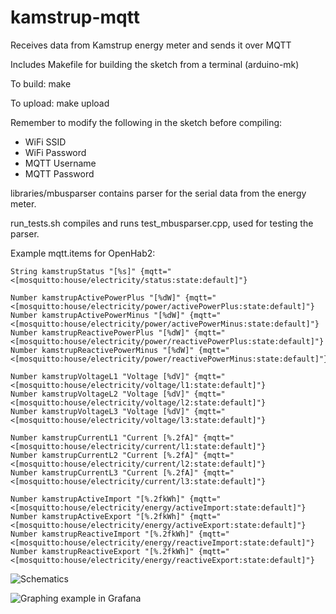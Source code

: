 # kamstrup-mqtt
Receives data from Kamstrup energy meter and sends it over MQTT

Includes Makefile for building the sketch from a terminal (arduino-mk)

To build:
make

To upload:
make upload

Remember to modify the following in the sketch before compiling:
* WiFi SSID
* WiFi Password
* MQTT Username
* MQTT Password

libraries/mbusparser contains parser for the serial data from the energy meter.

run_tests.sh compiles and runs test_mbusparser.cpp, used for testing the parser.

Example mqtt.items for OpenHab2:
```
String kamstrupStatus "[%s]" {mqtt="<[mosquitto:house/electricity/status:state:default]"}

Number kamstrupActivePowerPlus "[%dW]" {mqtt="<[mosquitto:house/electricity/power/activePowerPlus:state:default]"}
Number kamstrupActivePowerMinus "[%dW]" {mqtt="<[mosquitto:house/electricity/power/activePowerMinus:state:default]"}
Number kamstrupReactivePowerPlus "[%dW]" {mqtt="<[mosquitto:house/electricity/power/reactivePowerPlus:state:default]"}
Number kamstrupReactivePowerMinus "[%dW]" {mqtt="<[mosquitto:house/electricity/power/reactivePowerMinus:state:default]"}

Number kamstrupVoltageL1 "Voltage [%dV]" {mqtt="<[mosquitto:house/electricity/voltage/l1:state:default]"}
Number kamstrupVoltageL2 "Voltage [%dV]" {mqtt="<[mosquitto:house/electricity/voltage/l2:state:default]"}
Number kamstrupVoltageL3 "Voltage [%dV]" {mqtt="<[mosquitto:house/electricity/voltage/l3:state:default]"}

Number kamstrupCurrentL1 "Current [%.2fA]" {mqtt="<[mosquitto:house/electricity/current/l1:state:default]"}
Number kamstrupCurrentL2 "Current [%.2fA]" {mqtt="<[mosquitto:house/electricity/current/l2:state:default]"}
Number kamstrupCurrentL3 "Current [%.2fA]" {mqtt="<[mosquitto:house/electricity/current/l3:state:default]"}

Number kamstrupActiveImport "[%.2fkWh]" {mqtt="<[mosquitto:house/electricity/energy/activeImport:state:default]"}
Number kamstrupActiveExport "[%.2fkWh]" {mqtt="<[mosquitto:house/electricity/energy/activeExport:state:default]"}
Number kamstrupReactiveImport "[%.2fkWh]" {mqtt="<[mosquitto:house/electricity/energy/reactiveImport:state:default]"}
Number kamstrupReactiveExport "[%.2fkWh]" {mqtt="<[mosquitto:house/electricity/energy/reactiveExport:state:default]"}
```

![Schematics](https://raw.githubusercontent.com/jalla2000/kamstrup-mqtt/master/schematics.png)

![Graphing example in Grafana](https://raw.githubusercontent.com/jalla2000/kamstrup-mqtt/master/screenshot.png)
